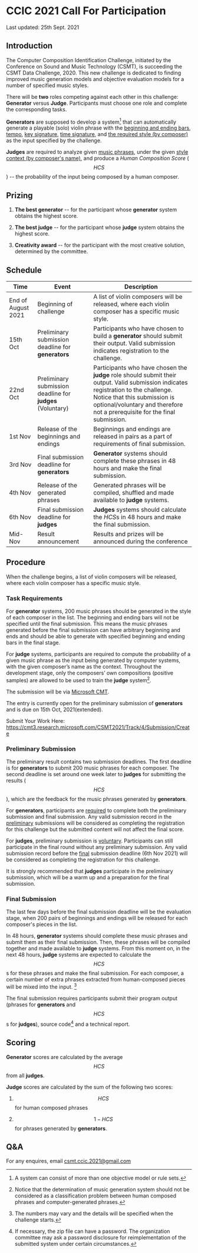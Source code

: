 # CCIC 2021 Call For Participation

Last updated: 25th Sept. 2021

## Introduction

The Computer Composition Identification Challenge, initiated by the Conference on Sound and Music Technology (CSMT), is succeeding the CSMT Data Challenge, 2020. This new challenge is dedicated to finding improved music generation models and objective evaluation models for a number of specified music styles. 

There will be **two** roles competing against each other in this challenge: **Generator** versus **Judge**. Participants must choose one role and complete the corresponding tasks. 

**Generators** are supposed to develop a system[^1] that can automatically generate a playable (solo) violin phrase with the <u>beginning and ending bars</u>, <u>tempo</u>, <u>key signature</u>, <u>time signature</u>, and <u>the required style (by composer)</u> as the input specified by the challenge. 

**Judges** are required to analyze given <u>music phrases</u>, under the given <u>style context (by composer's name)</u>, and produce a *Human Composition Score* ($$HCS$$) -- the probability of the input being composed by a human composer.

[^1]: A system can consist of more than one objective model or rule sets.

## Prizing

1. **The best generator** -- for the participant whose **generator** system obtains the highest score. 
2. **The best judge** -- for the participant whose **judge** system obtains the highest score. 

3. **Creativity award** -- for the participant with the most creative solution, determined by the committee.

## Schedule

| Time               | Event                                                      | Description                                                  |
| ------------------ | ---------------------------------------------------------- | ------------------------------------------------------------ |
| End of August 2021 | Beginning of challenge                                     | A list of violin composers will be released, where each violin composer has a specific music style. |
| 15th Oct           | Preliminary submission deadline for **generators**         | Participants who have chosen to build a **generator** should submit their output. Valid submission indicates registration to the challenge. |
| 22nd Oct           | Preliminary submission deadline for **judges** (Voluntary) | Participants who have chosen the **judge** role should submit their output. Valid submission indicates registration to the challenge. Notice that this submission is optional/voluntary and therefore not a prerequisite for the final submission. |
| 1st Nov | Release of the beginnings and endings        | Beginnings and endings are released in pairs as a part of requirements of final submission. |
| 3rd Nov | Final submission deadline for **generators** | **Generator** systems should complete these phrases in 48 hours and make the final submission. |
| 4th Nov | Release of the generated phrases             | Generated phrases will be compiled, shuffled and made available to **judge** systems. |
| 6th Nov | Final submission deadline for **judges**     | **Judges** systems should calculate the $HCS$s in 48 hours and make the final submission. |
| Mid-Nov | Result announcement                          | Results and prizes will be announced during the conference   |

## Procedure

When the challenge begins, a list of violin composers will be released, where each violin composer has a specific music style. 

### Task Requirements

For **generator** systems, 200 music phrases should be generated in the style of each composer in the list. The beginning and ending bars will not be specified until the final submission. This means the music phrases generated before the final submission can have arbitrary beginning and ends and should be able to generate with specified beginning and ending bars in the final stage.

For **judge** systems, participants are required to compute the probability of a given music phrase as the input being generated by computer systems, with the given composer’s name as the context. Throughout the development stage, only the composers’ own compositions (positive samples) are allowed to be used to train the **judge** system[^2].

[^2]: Notice that the determination of music generation system should not be considered as a classification problem between human composed phrases and computer-generated phrases.

The submission will be via [Microsoft CMT](https://cmt3.research.microsoft.com/). 

The entry is currently open for the preliminary submission of **generators** and is due on 15th Oct, 2021(extended).

Submit Your Work Here: https://cmt3.research.microsoft.com/CSMT2021/Track/4/Submission/Create

### Preliminary Submission

The preliminary result contains two submission deadlines. The first deadline is for **generators** to submit 200 music phrases for each composer. The second deadline is set around one week later to **judges** for submitting the results ($$HCS$$), which are the feedback for the music phrases generated by **generators**. 

For **generators**, participants are <u>required</u> to complete both the preliminary submission and final submission. Any valid submission record in the <u>preliminary</u> submissions will be considered as completing the registration for this challenge but the submitted content will not affect the final score.

For **judges**, preliminary submission is <u>voluntary</u>. Participants can still participate in the final round without any preliminary submission. Any valid submission record before the <u>final</u> submission deadline (6th Nov 2021) will be considered as completing the registration for this challenge. 

It is strongly recommended that **judges** participate in the preliminary submission, which will be a warm up and a preparation for the final submission.

### Final Submission

The last few days before the final submission deadline will be the evaluation stage, when 200 pairs of beginnings and endings will be released for each composer's pieces in the list. 

In 48 hours, **generator** systems should complete these music phrases and submit them as their final submission. Then, these phrases will be compiled together and made available to **judge** systems. From this moment on, in the next 48 hours, **judge** systems are expected to calculate the $$HCS$$s for these phrases and make the final submission. For each composer, a certain number of extra phrases extracted from human-composed pieces will be mixed into the input. [^3]

[^3]: The numbers may vary and the details will be specified when the challenge starts.

The final submission requires participants submit their program output (phrases for **generators** and $$HCS$$s for **judges**), source code[^4] and a technical report.

[^4]:  If necessary, the zip file can have a password. The organization committee may ask a password disclosure for reimplementation of the submitted system under certain circumstances.

## Scoring

**Generator** scores are calculated by the average $$HCS$$ from all **judges**.

**Judge** scores are calculated by the sum of the following two scores:

1. $$HCS$$ for human composed phrases 

2. $$1-HCS$$ for phrases generated by **generators**.


## Q&A

For any enquires, email csmt.ccic.2021@gmail.com
